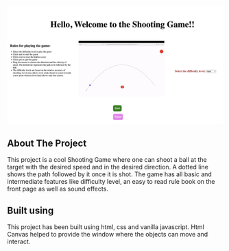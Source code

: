 <img src="./images/shoot.png"></img>

<!-- ABOUT THE PROJECT -->
## About The Project

This project is a cool Shooting Game where one can shoot a ball at the target with the desired speed and in the desired direction. A dotted line shows
the path followed by it once it is shot. The game has all basic and intermediate features like difficulty level, an easy to read rule book on the front
page as well as sound effects.

<!-- BUILT USING -->
## Built using

This project has been built using html, css and vanilla javascript. Html Canvas helped to provide the window where the objects can move and interact.
